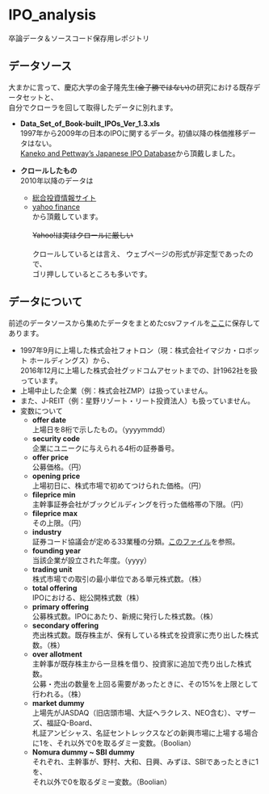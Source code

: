 # IPO_analysis
卒論データ＆ソースコード保存用レポジトリ

## データソース
大まかに言って、慶応大学の金子隆先生~~(金子勝ではない)~~の研究における既存データセットと、  
自分でクローラを回して取得したデータに別れます。
* **Data_Set_of_Book-built_IPOs_Ver_1.3.xls**  
1997年から2009年の日本のIPOに関するデータ。初値以降の株価推移データはない。  
[Kaneko and Pettway’s Japanese IPO Database](http://www.fbc.keio.ac.jp/~kaneko/KP-JIPO/top.htm)から頂戴しました。  

* **クロールしたもの**  
2010年以降のデータは
  - [総合投資情報サイト](http://www.traders.co.jp)
  - [yahoo finance](http://stocks.finance.yahoo.co.jp)  
から頂戴しています。</br></br>
~~Yahoo!は実はクロールに厳しい~~   </br></br>
クロールしているとは言え、 ウェブページの形式が非定型であったので、  
ゴリ押ししているところも多いです。

## データについて
前述のデータソースから集めたデータをまとめたcsvファイルを[ここ](https://github.com/M-okb/IPO_analysis/blob/master/data/IPO_1997_2016.csv)に保存してあります。  
* 1997年9月に上場した株式会社フォトロン（現：株式会社イマジカ・ロボット ホールディングス）から、   
2016年12月に上場した株式会社グッドコムアセットまでの、計1962社を扱っています。
* 上場中止した企業（例：株式会社ZMP）は扱っていません。  
* また、J-REIT（例：星野リゾート・リート投資法人）も扱っていません。  
* 変数について
  - **offer date**   
  上場日を8桁で示したもの。（yyyymmdd）
  - **security code**  
  企業にユニークに与えられる4桁の証券番号。
  - **offer price**  
  公募価格。（円）
  - **opening price**  
  上場初日に、株式市場で初めてつけられた価格。（円）  
  - **fileprice min**  
  主幹事証券会社がブックビルディングを行った価格帯の下限。（円）
  - **fileprice max**  
  その上限。（円）
  - **industry**  
  証券コード協議会が定める33業種の分類。[このファイル](https://github.com/M-okb/IPO_analysis/blob/master/data/industry_correspondence.csv)を参照。
  - **founding year**  
  当該企業が設立された年度。（yyyy）
  - **trading unit**  
  株式市場での取引の最小単位である単元株式数。（株）
  - **total offering**  
  IPOにおける、総公開株式数（株）
  - **primary offering**  
  公募株式数。IPOにあたり、新規に発行した株式数。（株）
  - **secondary offering**  
  売出株式数。既存株主が、保有している株式を投資家に売り出した株式数。（株）
  - **over allotment**  
  主幹事が既存株主から一旦株を借り、投資家に追加で売り出した株式数。  
  公募・売出の数量を上回る需要があったときに、その15%を上限として行われる。（株）
  - **market dummy**  
  上場先がJASDAQ（旧店頭市場、大証ヘラクレス、NEO含む）、マザーズ、福証Q-Board、  
  札証アンビシャス、名証セントレックスなどの新興市場に上場する場合に1を、それ以外で0を取るダミー変数。（Boolian）
  - **Nomura dummy ~ SBI dummy**  
  それぞれ、主幹事が、野村、大和、日興、みずほ、SBIであったときに1を、  
  それ以外で0を取るダミー変数。（Boolian）
